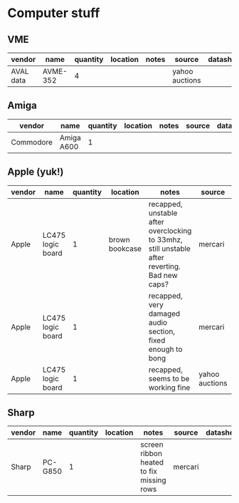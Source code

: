 # Computer stuff

## VME

| vendor    | name      | quantity | location | notes | source         | datasheet |
|-----------|-----------|----------|----------|-------|----------------|-----------|
| AVAL data | AVME-352  | 4        |          |       | yahoo auctions |           |

## Amiga

| vendor    | name              | quantity | location       | notes                                                                                         | source         | datasheet |
|-----------|-------------------|----------|----------------|-----------------------------------------------------------------------------------------------|----------------|-----------|
| Commodore | Amiga A600        | 1        |                |                                                                                               |                |           |


## Apple (yuk!)

| vendor    | name              | quantity | location       | notes                                                                                         | source         | datasheet |
|-----------|-------------------|----------|----------------|-----------------------------------------------------------------------------------------------|----------------|-----------|
| Apple     | LC475 logic board | 1        | brown bookcase | recapped, unstable after overclocking to 33mhz, still unstable after reverting. Bad new caps? | mercari        |           |
| Apple     | LC475 logic board | 1        |                | recapped, very damaged audio section, fixed enough to bong                                    | mercari        |           |
| Apple     | LC475 logic board | 1        |                | recapped, seems to be working fine                                                            | yahoo auctions |           |

## Sharp

| vendor    | name      | quantity | location | notes                                    | source         | datasheet |
|-----------|-----------|----------|----------|------------------------------------------|----------------|-----------|
| Sharp     | PC-G850   | 1        |          | screen ribbon heated to fix missing rows | mercari        |           |
